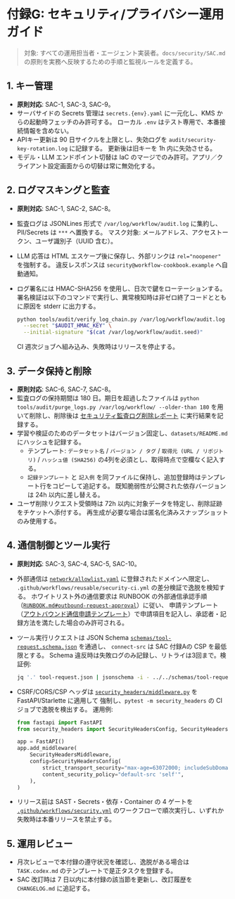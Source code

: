 # 付録G: セキュリティ/プライバシー運用ガイド

> 対象: すべての運用担当者・エージェント実装者。`docs/security/SAC.md` の原則を実務へ反映するための手順と監視ルールを定義する。

## 1. キー管理

- **原則対応**: SAC-1, SAC-3, SAC-9。
- サーバサイドの Secrets 管理は `secrets.{env}.yaml` に一元化し、KMS からの起動時フェッチのみ許可する。
  ローカル `.env` はテスト専用で、本番接続情報を含めない。
- APIキー更新は 90 日サイクルを上限とし、失効ログを `audit/security-key-rotation.log` に記録する。
  更新後は旧キーを 1h 内に失効させる。
- モデル・LLM エンドポイント切替は IaC のマージでのみ許可。アプリ／クライアント設定画面からの切替は常に無効化する。

## 2. ログマスキングと監査

- **原則対応**: SAC-1, SAC-2, SAC-8。
- 監査ログは JSONLines 形式で `/var/log/workflow/audit.log` に集約し、PII/Secrets は `***` へ置換する。
  マスク対象: メールアドレス、アクセストークン、ユーザ識別子（UUID 含む）。
- LLM 応答は HTML エスケープ後に保存し、外部リンクは `rel="noopener"` を強制する。
  違反レスポンスは `security@workflow-cookbook.example` へ自動通知。
- ログ署名には HMAC-SHA256 を使用し、日次で鍵をローテーションする。
  署名検証は以下のコマンドで実行し、異常検知時は非ゼロ終了コードとともに原因を stderr に出力する。

  ```bash
  python tools/audit/verify_log_chain.py /var/log/workflow/audit.log \
    --secret "$AUDIT_HMAC_KEY" \
    --initial-signature "$(cat /var/log/workflow/audit.seed)"
  ```

  CI 週次ジョブへ組み込み、失敗時はリリースを停止する。

## 3. データ保持と削除

- **原則対応**: SAC-6, SAC-7, SAC-8。
- 監査ログの保持期間は 180 日。期日を超過したファイルは
  `python tools/audit/purge_logs.py /var/log/workflow/ --older-than 180`
  を用いて削除し、削除後は
  [セキュリティ監査ログ削除レポート](../reports/security-retention.md)
  に実行結果を記録する。
- 学習や検証のためのデータセットはバージョン固定し、`datasets/README.md` にハッシュを記録する。
  - テンプレート: `データセット名` / `バージョン / タグ` /
    `取得元 (URL / リポジトリ)` / `ハッシュ値 (SHA256)` の4列を必須とし、取得時点で空欄なく記入する。
  - `記録テンプレート` と `記入例` を同ファイルに保持し、追加登録時はテンプレート行をコピーして追記する。
    既知脆弱性が公開された依存バージョンは 24h 以内に差し替える。
- ユーザ削除リクエスト受領時は 72h 以内に対象データを特定し、削除証跡をチケットへ添付する。
  再生成が必要な場合は匿名化済みスナップショットのみ使用する。

## 4. 通信制御とツール実行

- **原則対応**: SAC-3, SAC-4, SAC-5, SAC-10。
- 外部通信は [`network/allowlist.yaml`](../../network/allowlist.yaml) に登録されたドメインへ限定し、
  `.github/workflows/reusable/security-ci.yml` の差分検証で逸脱を検知する。
  ホワイトリスト外の通信要求は RUNBOOK の外部通信承認手順（[`RUNBOOK.md#outbound-request-approval`](../../RUNBOOK.md#outbound-request-approval)）に従い、
  申請テンプレート（[アウトバウンド通信申請テンプレート](../../tickets/outbound-request.md#申請テンプレート)）で申請項目を記入し、承認者・記録方法を満たした場合のみ許可される。
- ツール実行リクエストは JSON Schema [`schemas/tool-request.schema.json`](../../schemas/tool-request.schema.json) を通過し、
  `connect-src` は SAC 付録Aの CSP を最低限とする。
  Schema 違反時は失敗ログのみ記録し、リトライは3回まで。検証例:

  ```bash
  jq '.' tool-request.json | jsonschema -i - ../../schemas/tool-request.schema.json
  ```

- CSRF/CORS/CSP ヘッダは [`security_headers/middleware.py`](../../security_headers/middleware.py) を FastAPI/Starlette に適用して
  強制し、`pytest -m security_headers` の CI ジョブで逸脱を検出する。
  運用例:

  ```python
  from fastapi import FastAPI
  from security_headers import SecurityHeadersConfig, SecurityHeadersMiddleware

  app = FastAPI()
  app.add_middleware(
      SecurityHeadersMiddleware,
      config=SecurityHeadersConfig(
          strict_transport_security="max-age=63072000; includeSubDomains",
          content_security_policy="default-src 'self'",
      ),
  )
  ```

- リリース前は SAST・Secrets・依存・Container の 4 ゲートを [`.github/workflows/security.yml`](../../.github/workflows/security.yml) のワークフローで順次実行し、いずれか失敗時は本番リリースを禁止する。

## 5. 運用レビュー

- 月次レビューで本付録の遵守状況を確認し、逸脱がある場合は `TASK.codex.md` のテンプレートで是正タスクを登録する。
- SAC 改訂時は 7 日以内に本付録の該当節を更新し、改訂履歴を `CHANGELOG.md` に追記する。
